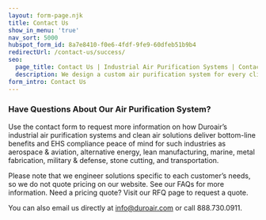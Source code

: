 ```yaml
---
layout: form-page.njk
title: Contact Us
show_in_menu: 'true'
nav_sort: 5000
hubspot_form_id: 8a7e8410-f0e6-4fdf-9fe9-60dfeb51b9b4
redirectUrl: /contact-us/success/
seo:
  page_title: Contact Us | Industrial Air Purification Systems | Contact Us
  description: We design a custom air purification system for every client. Contact us to learn more about our clean air solutions for your facility’s needs!
form_intro: Contact Us
---
```


### Have Questions About Our Air Purification System?
Use the contact form to request more information on how Duroair’s industrial air purification systems and clean air solutions deliver bottom-line benefits and EHS compliance peace of mind for such industries as aerospace & aviation, alternative energy, lean manufacturing, marine, metal fabrication, military & defense, stone cutting, and transportation.

Please note that we engineer solutions specific to each customer’s needs, so we do not quote pricing on our website. See our FAQs for more information. Need a pricing quote? Visit our RFQ page to request a quote.

You can also email us directly at info@duroair.com or call 888.730.0911.
